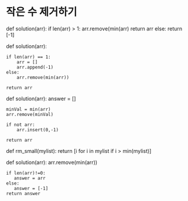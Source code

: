 # 작은 수 제거하기

def solution(arr):
    if len(arr) > 1:
        arr.remove(min(arr)
        return arr
    else:
        return [-1]





def solution(arr):

    if len(arr) == 1:
        arr = []
        arr.append(-1)
    else:
        arr.remove(min(arr))

    return arr
    
    
    

def solution(arr):
	answer = [] 

	minVal = min(arr) 
	arr.remove(minVal) 

	if not arr: 
		arr.insert(0,-1) 
    
	return arr
     
    
    
 def rm_small(mylist): 
 return [i for i in mylist if i > min(mylist)]
  
  
  def solution(arr):
    arr.remove(min(arr))

    if len(arr)!=0: 
       answer = arr
    else: 
       answer = [-1]
    return answer
  
  
